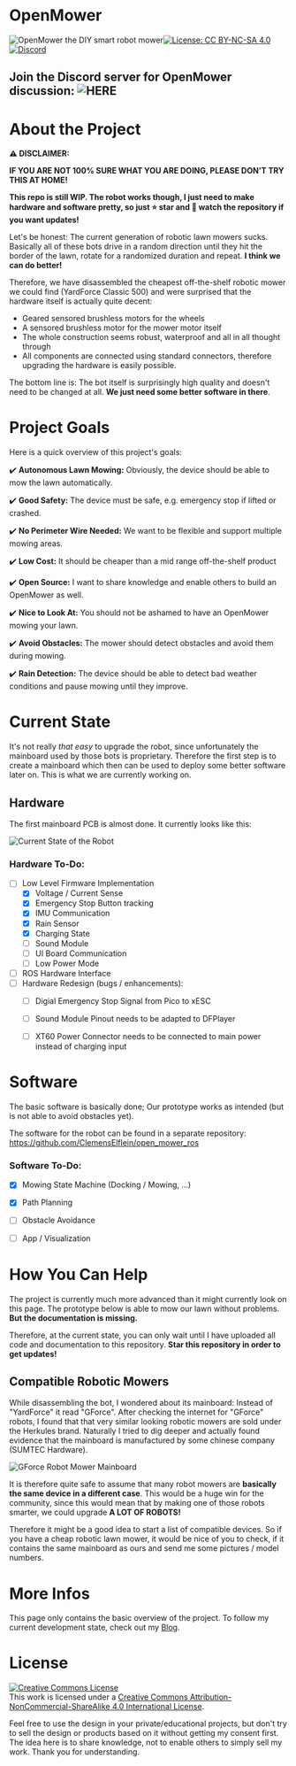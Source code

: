 # OpenMower

![OpenMower the DIY smart robot mower](./img/open_mower_header.jpg)[![License: CC BY-NC-SA 4.0](https://img.shields.io/badge/License-CC%20BY--NC--SA%204.0-lightgrey.svg)](https://creativecommons.org/licenses/by-nc-sa/4.0/) [![Discord](https://badgen.net/badge/icon/discord?icon=discord&label)](https://discord.gg/RNYBpwBkZ3)


## Join the Discord server for OpenMower discussion: ![HERE](https://discord.gg/RNYBpwBkZ3)


# About the Project
**:warning: DISCLAIMER:**

**IF YOU ARE NOT 100% SURE WHAT YOU ARE DOING, PLEASE DON'T TRY THIS AT HOME!**

**This repo is still WIP. The robot works though, I just need to make hardware and software pretty, so just :star: star and 👀 watch the repository if you want updates!**



Let's be honest: The current generation of robotic lawn mowers sucks. Basically all of these bots drive in a random direction until they hit the border of the lawn, rotate for a randomized duration and repeat. **I think we can do better!**


Therefore, we have disassembled the cheapest off-the-shelf robotic mower  we could find (YardForce Classic 500) and were surprised that the hardware itself is actually quite decent:
- Geared sensored brushless motors for the wheels
- A sensored brushless motor for the mower motor itself
- The whole construction seems robust, waterproof and all in all thought through
- All components are connected using standard connectors, therefore upgrading the hardware is easily possible.

The bottom line is: The bot itself is surprisingly high quality and doesn't need to be changed at all. **We just need some better software in there**.



# Project Goals

Here is a quick overview of this project's goals:

:heavy_check_mark: **Autonomous Lawn Mowing:** Obviously, the device should be able to mow the lawn automatically.

:heavy_check_mark: **Good Safety:** The device must be safe, e.g. emergency stop if lifted or crashed.

:heavy_check_mark: **No Perimeter Wire Needed:** We want to be flexible and support multiple mowing areas.

:heavy_check_mark: **Low Cost:** It should be cheaper than a mid range off-the-shelf product

:heavy_check_mark: **Open Source:** I want to share knowledge and enable others to build an OpenMower as well.

:heavy_check_mark: **Nice to Look At:** You should not be ashamed to have an OpenMower mowing your lawn.

:heavy_check_mark: **Avoid Obstacles:** The mower should detect obstacles and avoid them during mowing.

:heavy_check_mark: **Rain Detection:** The device should be able to detect bad weather conditions and pause mowing until they improve.



# Current State

It's not really *that easy* to upgrade the robot, since unfortunately the mainboard used by those bots is proprietary. Therefore the first step is to create a mainboard which then can be used to deploy some better software later on. This is what we are currently working on.



## Hardware

The first mainboard PCB is almost done. It currently looks like this:

![Current State of the Robot](./img/open_mower_mainboard.jpg)



### Hardware To-Do:

- [ ] Low Level Firmware Implementation
  - [x] Voltage / Current Sense
  - [x] Emergency Stop Button tracking
  - [x] IMU Communication
  - [x] Rain Sensor
  - [x] Charging State
  - [ ] Sound Module
  - [ ] UI Board Communication
  - [ ] Low Power Mode
- [ ] ROS Hardware Interface
- [ ] Hardware Redesign (bugs / enhancements):
  - [ ] Digial Emergency Stop Signal from Pico to xESC
  - [ ] Sound Module Pinout needs to be adapted to DFPlayer
  - [ ] XT60 Power Connector needs to be connected to main power instead of charging input



# Software

The basic software is basically done; Our prototype works as intended (but is not able to avoid obstacles yet).

The software for the robot can be found in a separate repository: https://github.com/ClemensElflein/open_mower_ros

### Software To-Do:

- [x] Mowing State Machine (Docking / Mowing, ...)
- [x] Path Planning
- [ ] Obstacle Avoidance
- [ ] App / Visualization





# How You Can Help

The project is currently much more advanced than it might currently look on this page. The prototype below is able to mow our lawn without problems. **But the documentation is missing.**

Therefore, at the current state, you can only wait until I have uploaded all code and documentation to this repository. **Star this repository in order to get updates!**





## Compatible Robotic Mowers

While disassembling the bot, I wondered about its mainboard: Instead of "YardForce" it read "GForce". After checking the internet for "GForce" robots, I found that that very similar looking robotic mowers are sold under the Herkules brand. Naturally I tried to dig deeper and actually found evidence that the mainboard is manufactured by some chinese company (SUMTEC Hardware).



![GForce Robot Mower Mainboard](./img/mainboard.jpg)



It is therefore quite safe to assume that many robot mowers are **basically the same device in a different case**. This would be a huge win for the community, since this would mean that by making one of those robots smarter, we could upgrade **A LOT OF ROBOTS!**

Therefore it might be a good idea to start a list of compatible devices. So if you have a cheap robotic lawn mower, it would be nice of you to check, if it contains the same mainboard as ours and send me some pictures / model numbers.



# More Infos

This page only contains the basic overview of the project. To follow my current development state, check out my [Blog](https://x-tech.online/).



# License

<a rel="license" href="http://creativecommons.org/licenses/by-nc-sa/4.0/"><img alt="Creative Commons License" style="border-width:0" src="https://i.creativecommons.org/l/by-nc-sa/4.0/88x31.png" /></a><br />This work is licensed under a <a rel="license" href="http://creativecommons.org/licenses/by-nc-sa/4.0/">Creative Commons Attribution-NonCommercial-ShareAlike 4.0 International License</a>.

Feel free to use the design in your private/educational projects, but don't try to sell the design or products based on it without getting my consent first. The idea here is to share knowledge, not to enable others to simply sell my work. Thank you for understanding.
